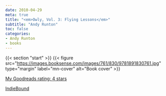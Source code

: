 ```yaml
---
date: 2010-04-29
meta: true
title: "<em>Owly, Vol. 3: Flying Lessons</em>"
subtitle: "Andy Runton"
toc: false
categories:
- Andy Runton
- books
---
```


{{< section "start" >}}
{{< figure src="https://images.booksense.com/images/761/830/9781891830761.jpg" type="margin" label="mn-cover" alt="Book cover" >}}


  

[My Goodreads rating: 4 stars](https://www.goodreads.com/review/show/100672126)  

[IndieBound](https://www.indiebound.org/book/9781891830761)
